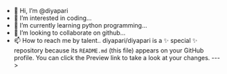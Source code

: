 - 👋 Hi, I’m @diyapari
- 👀 I’m interested in coding...
- 🌱 I’m currently learning python programming...
- 💞️ I’m looking to collaborate on github...
- 📫 How to reach me by talent..
diyapari/diyapari is a ✨ special ✨ repository because its `README.md` (this file) appears on your GitHub profile.
You can click the Preview link to take a look at your changes.
--->
